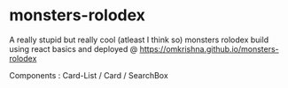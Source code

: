 # monsters-rolodex

A really stupid but really cool (atleast I think so) monsters rolodex build using react basics and deployed @ https://omkrishna.github.io/monsters-rolodex

Components : Card-List / Card / SearchBox
